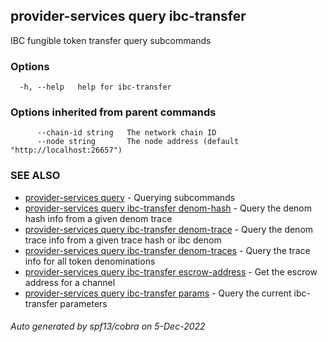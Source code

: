 ## provider-services query ibc-transfer

IBC fungible token transfer query subcommands

### Options

```
  -h, --help   help for ibc-transfer
```

### Options inherited from parent commands

```
      --chain-id string   The network chain ID
      --node string       The node address (default "http://localhost:26657")
```

### SEE ALSO

* [provider-services query](provider-services_query.md)	 - Querying subcommands
* [provider-services query ibc-transfer denom-hash](provider-services_query_ibc-transfer_denom-hash.md)	 - Query the denom hash info from a given denom trace
* [provider-services query ibc-transfer denom-trace](provider-services_query_ibc-transfer_denom-trace.md)	 - Query the denom trace info from a given trace hash or ibc denom
* [provider-services query ibc-transfer denom-traces](provider-services_query_ibc-transfer_denom-traces.md)	 - Query the trace info for all token denominations
* [provider-services query ibc-transfer escrow-address](provider-services_query_ibc-transfer_escrow-address.md)	 - Get the escrow address for a channel
* [provider-services query ibc-transfer params](provider-services_query_ibc-transfer_params.md)	 - Query the current ibc-transfer parameters

###### Auto generated by spf13/cobra on 5-Dec-2022
